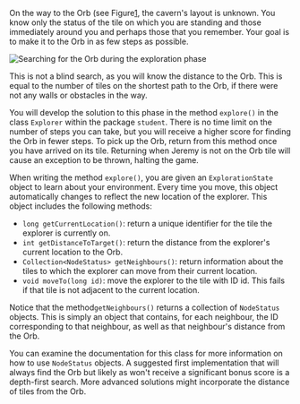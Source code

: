 On the way to the Orb (see Figure[1](#1), the cavern's layout is unknown. You know only the status of the tile on which you are standing and those immediately around you and perhaps those that you remember. Your goal is to make it to the
Orb in as few steps as possible.

![Searching for the Orb during the exploration
phase](.guides/img/exploration.png)

This is not a blind search, as you will know the distance to the Orb. This is equal to the number of tiles on the shortest path to the Orb, if there were not  any walls or obstacles in the way.

You will develop the solution to this phase in the method `explore()` in the class `Explorer` within the package `student`. There is no time limit on the number of steps you can take, but you will receive a higher score for finding the Orb in fewer steps. To pick up the Orb, return from this method once you have arrived on its tile. Returning when Jeremy is not on the Orb tile will cause an exception to be thrown, halting the game.

When writing the method `explore()`, you are given an `ExplorationState` object to learn about your environment. Every time you move, this object automatically changes to reflect the new location of the explorer. This object includes the following methods:

+ `long getCurrentLocation()`: return a unique identifier for the tile the explorer is currently on.
+  `int getDistanceToTarget()`: return the distance from the explorer's current location to the Orb.
+ `Collection<NodeStatus> getNeighbours()`: return information about the tiles to which the explorer can move from their current location.
+  `void moveTo(long id)`: move the explorer to the tile with ID id. This fails if that tile is not adjacent to the current location.

Notice that the method`getNeighbours()` returns a collection of `NodeStatus` objects. This is simply an object that contains, for each neighbour, the ID corresponding to that neighbour, as well as that neighbour's distance from the Orb.

You can examine the documentation for this class for more information on how to use `NodeStatus` objects. A suggested first implementation that will always find the Orb but likely as won't receive a significant bonus score is a depth-first search. More advanced solutions might incorporate the distance of tiles from the Orb.